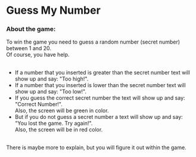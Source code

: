 # Guess My Number

### About the game:

To win the game you need to guess a random number (secret number) between 1 and 20. <br>
Of course, you have help. <br> <br>
* If a number that you inserted is greater than the secret number text will show up and say: "Too high!". <br>
* If a number that you inserted is lower than the secret number text will show up and say: "Too low!". <br>
* If you guess the correct secret number the text will show up and say: "Correct Number!". <br>
Also, the screen will be green in color. <br>
* But if you do not guess a secret number a text will show up and say: "You lost the game. Try again!". <br>
Also, the screen will be in red color. <br> <br>

There is maybe more to explain, but you will figure it out within the game.
